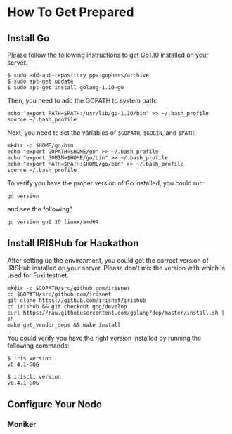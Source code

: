 # How To Get Prepared

## Install Go

Please follow the following instructions to get Go1.10 installed on your server.

```
$ sudo add-apt-repository ppa:gophers/archive
$ sudo apt-get update
$ sudo apt-get install golang-1.10-go
```

Then, you need to add the GOPATH to system path:

```
echo "export PATH=$PATH:/usr/lib/go-1.10/bin" >> ~/.bash_profile
source ~/.bash_profile

```

Next, you need to set the variables of `$GOPATH`, `$GOBIN`, and `$PATH`:

```
mkdir -p $HOME/go/bin
echo "export GOPATH=$HOME/go" >> ~/.bash_profile
echo "export GOBIN=$HOME/go/bin" >> ~/.bash_profile
echo "export PATH=$PATH:$HOME/go/bin" >> ~/.bash_profile
source ~/.bash_profile
```

To verify you have the proper version of Go installed, you could run:

```
go version
```
and see the following"
```
go version go1.10 linux/amd64
```

## Install IRISHub for Hackathon

After setting up the environment, you could get the correct version of IRISHub installed on your server. Please don't mix the version with which is used for Fuxi testnet.

```
mkdir -p $GOPATH/src/github.com/irisnet
cd $GOPATH/src/github.com/irisnet
git clone https://github.com/irisnet/irishub
cd irishub && git checkout gog/develop
curl https://raw.githubusercontent.com/golang/dep/master/install.sh | sh
make get_vendor_deps && make install
```

You could verify you have the right version installed by running the following commands: 

```
$ iris version
v0.4.1-GOG
    
$ iriscli version
v0.4.1-GOG
```

## Configure Your Node

### Moniker


### 
